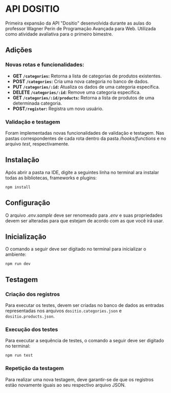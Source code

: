 # API DOSITIO
Primeira expansão da API "Dositio" desenvolvida durante as aulas do professor Wagner Perin de Programação Avançada para Web. Utilizada como atividade avaliativa para o primeiro bimestre.
## Adições
### Novas rotas e funcionalidades:
* **GET `/categories`:** Retorna a lista de categorias de produtos existentes.
* **POST `/categories`:** Cria uma nova categoria no banco de dados.
* **PUT `/categories/:id`:** Atualiza os dados de uma categoria específica.
* **DELETE `/categories/:id`:** Remove uma categoria específica.
* **GET `/categories/:id/products`:** Retorna a lista de produtos de uma determinada categoria.
* **POST`/register`:** Registra um novo usuário.
### Validação e testagem
Foram implementadas novas funcionalidades de validação e testagem. Nas pastas correspondentes de cada rota dentro da pasta _/hooks/functions_ e no arquivo _test_, respectivamente.
## Instalação
Após abrir a pasta na IDE, digite a seguintes linha no terminal ara instalar todas as bibliotecas, frameworks e plugins:
```
npm install
```
## Configuração
O arquivo _.env.sample_ deve ser renomeado para _.env_ e suas propriedades devem ser alteradas para que estejam de acordo com as que você irá usar.
## Inicialização
O comando a seguir deve ser digitado no terminal para inicializar o ambiente:
```
npm run dev
```
## Testagem
### Criação dos registros
Para executar os testes, devem ser criadas no banco de dados as entradas representadas nos arquivos `dositio.categories.json` e `dositio.products.json`.
### Execução dos testes
Para executar a sequência de testes, o comando a seguir deve ser digitado no terminal:
```
npm run test
```
### Repetição da testagem
Para realizar uma nova testagem, deve garantir-se de que os registros estão novamente iguais ao seu respectivo arquivo JSON. 

